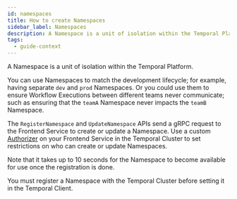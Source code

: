 ```yaml
---
id: namespaces
title: How to create Namespaces
sidebar_label: Namespaces
description: A Namespace is a unit of isolation within the Temporal Platform.
tags:
  - guide-context
---
```


A Namespace is a unit of isolation within the Temporal Platform.

You can use Namespaces to match the development lifecycle; for example, having separate `dev` and `prod` Namespaces.
Or you could use them to ensure Workflow Executions between different teams never communicate; such as ensuring that the `teamA` Namespace never impacts the `teamB` Namespace.

The `RegisterNamespace` and `UpdateNamespace` APIs send a gRPC request to the Frontend Service to create or update a Namespace.
Use a custom [Authorizer](/concepts/what-is-an-authorizer-plugin) on your Frontend Service in the Temporal Cluster to set restrictions on who can create or update Namespaces.

Note that it takes up to 10 seconds for the Namespace to become available for use once the registration is done.

You must register a Namespace with the Temporal Cluster before setting it in the Temporal Client.
